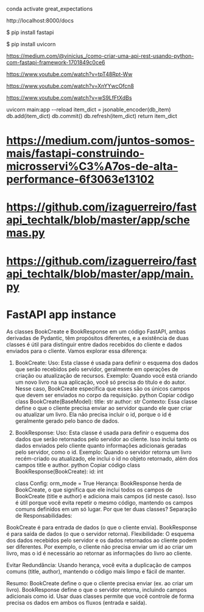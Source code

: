 conda activate great_expectations

http://localhost:8000/docs

$ pip install fastapi

$ pip install uvicorn

https://medium.com/@vinicius_/como-criar-uma-api-rest-usando-python-com-fastapi-framework-1701849c0ce6

https://www.youtube.com/watch?v=tpT48Rpt-Ww

https://www.youtube.com/watch?v=XnYYwcOfcn8

https://www.youtube.com/watch?v=wS9LfFtXdBs

uvicorn main:app --reload
    item_dict = jsonable_encoder(db_item)
    db.add(item_dict)
    db.commit()
    db.refresh(item_dict)
    return item_dict
 

# https://medium.com/juntos-somos-mais/fastapi-construindo-microsservi%C3%A7os-de-alta-performance-6f3063e13102
# https://github.com/izaguerreiro/fastapi_techtalk/blob/master/app/schemas.py
# https://github.com/izaguerreiro/fastapi_techtalk/blob/master/app/main.py
# FastAPI app instance


As classes BookCreate e BookResponse em um código FastAPI, ambas derivadas de Pydantic, têm propósitos diferentes, e a existência de duas classes é útil para distinguir entre dados recebidos do cliente e dados enviados para o cliente. Vamos explorar essa diferença:

1. BookCreate:
Uso: Esta classe é usada para definir o esquema dos dados que serão recebidos pelo servidor, geralmente em operações de criação ou atualização de recursos.
Exemplo: Quando você está criando um novo livro na sua aplicação, você só precisa do título e do autor. Nesse caso, BookCreate especifica que esses são os únicos campos que devem ser enviados no corpo da requisição.
python
Copiar código
class BookCreate(BaseModel):
    title: str
    author: str
Contexto: Essa classe define o que o cliente precisa enviar ao servidor quando ele quer criar ou atualizar um livro. Ela não precisa incluir o id, porque o id é geralmente gerado pelo banco de dados.
2. BookResponse:
Uso: Esta classe é usada para definir o esquema dos dados que serão retornados pelo servidor ao cliente. Isso inclui tanto os dados enviados pelo cliente quanto informações adicionais geradas pelo servidor, como o id.
Exemplo: Quando o servidor retorna um livro recém-criado ou atualizado, ele inclui o id no objeto retornado, além dos campos title e author.
python
Copiar código
class BookResponse(BookCreate):
    id: int

    class Config:
        orm_mode = True
Herança: BookResponse herda de BookCreate, o que significa que ele inclui todos os campos de BookCreate (title e author) e adiciona mais campos (id neste caso). Isso é útil porque você evita repetir o mesmo código, mantendo os campos comuns definidos em um só lugar.
Por que ter duas classes?
Separação de Responsabilidades:

BookCreate é para entrada de dados (o que o cliente envia).
BookResponse é para saída de dados (o que o servidor retorna).
Flexibilidade: O esquema dos dados recebidos pelo servidor e os dados retornados ao cliente podem ser diferentes. Por exemplo, o cliente não precisa enviar um id ao criar um livro, mas o id é necessário ao retornar as informações do livro ao cliente.

Evitar Redundância: Usando herança, você evita a duplicação de campos comuns (title, author), mantendo o código mais limpo e fácil de manter.

Resumo:
BookCreate define o que o cliente precisa enviar (ex. ao criar um livro).
BookResponse define o que o servidor retorna, incluindo campos adicionais como id.
Usar duas classes permite que você controle de forma precisa os dados em ambos os fluxos (entrada e saída).